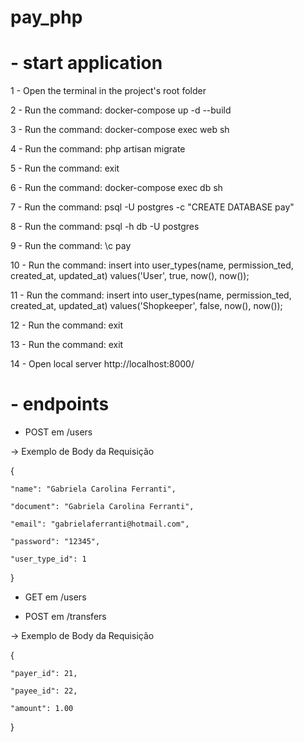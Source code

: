 # pay_php

# - start application

1 - Open the terminal in the project's root folder

2 - Run the command: docker-compose up -d --build

3 - Run the command: docker-compose exec web sh

4 - Run the command: php artisan migrate

5 - Run the command: exit

6 - Run the command: docker-compose exec db sh

7 - Run the command: psql -U postgres -c "CREATE DATABASE pay"

8 - Run the command: psql -h db -U postgres

9 - Run the command: \c pay

10 - Run the command: insert into user_types(name, permission_ted, created_at, updated_at) values('User', true, now(), now());

11 - Run the command: insert into user_types(name, permission_ted, created_at, updated_at) values('Shopkeeper', false, now(), now());

12 - Run the command: exit

13 - Run the command: exit

14 - Open local server http://localhost:8000/

# - endpoints

- POST em /users

-> Exemplo de Body da Requisição

{

    "name": "Gabriela Carolina Ferranti",
    
    "document": "Gabriela Carolina Ferranti",
    
    "email": "gabrielaferranti@hotmail.com",
    
    "password": "12345",
    
    "user_type_id": 1
    
}



- GET em /users



- POST em /transfers

-> Exemplo de Body da Requisição

{

    "payer_id": 21,
    
    "payee_id": 22,
    
    "amount": 1.00
    
}

